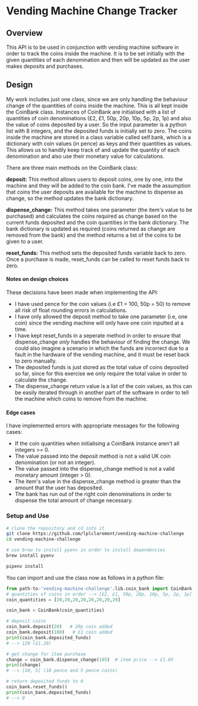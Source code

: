 # Vending Machine Change Tracker

## Overview
This API is to be used in conjunction with vending machine software in order to track the coins inside the machine. It is to be set initially with the given quantities of each denomination and then will be updated as the user makes deposits and purchases.

## Design
My work includes just one class, since we are only handling the behaviour change of the quantities of coins inside the machine. This is all kept inside the CoinBank class.
Instances of CoinBank are initialised with a list of quantities of coin denominations (£2, £1, 50p, 20p, 10p, 5p, 2p, 1p) and also the value of coins deposited by a user. So the input parameter is a python list with 8 integers, and the deposited funds is initially set to zero. The coins inside the machine are stored in a class variable called self.bank, which is a dictionary with coin values (in pence) as keys and their quantities as values. This allows us to handily keep track of and update the quantity of each denomination and also use their monetary value for calculations.

There are three main methods on the CoinBank class:

**deposit:** This method allows users to deposit coins, one by one, into the machine and they will be added to the coin bank. I've made the assumption that coins the user deposits are available for the machine to dispense as change, so the method updates the bank dictionary.

**dispense_change:** This method takes one parameter (the item's value to be purchased) and calculates the coins required as change based on the current funds deposited and the coin quantities in the bank dictionary. The bank dictionary is updated as required (coins returned as change are removed from the bank) and the method returns a list of the coins to be given to a user.

**reset_funds:** This method sets the deposited funds variable back to zero. Once a purchase is made, reset_funds can be called to reset funds back to zero.

#### Notes on design choices
These decisions have been made when implementing the API:
- I have used pence for the coin values (i.e £1 = 100, 50p = 50) to remove all risk of float rounding errors in calculations.
- I have only allowed the deposit method to take one parameter (i.e, one coin) since the vending machine will only have one coin inputted at a time.
- I have kept reset_funds in a seperate method in order to ensure that dispense_change *only* handles the behaviour of finding the change. We could also imagine a scenario in which the funds are incorrect due to a fault in the hardware of the vending machine, and it must be reset back to zero manually.
- The deposited funds is just stored as the total value of coins deposited so far, since for this exercise we only require the total value in order to calculate the change.
- The dispense_change return value is a list of the coin values, as this can be easily iterated through in another part of the software in order to tell the machine which coins to remove from the machine.

#### Edge cases
I have implemented errors with appropriate messages for the following cases:
- If the coin quantities when initialising a CoinBank instance aren't all integers >= 0.
- The value passed into the deposit method is not a valid UK coin denomination (or not an integer).
- The value passed into the dispense_change method is not a valid monetary amount (integer > 0).
- The item's value in the dispense_change method is greater than the amount that the user has deposited.
- The bank has run out of the right coin denominations in order to dispense the total amount of change necessary.

### Setup and Use

```bash
# clone the repository and cd into it
git clone https://github.com/lplclaremont/vending-machine-challenge
cd vending-machine-challenge

# use brew to install pyenv in order to install dependencies
brew install pyenv

pipenv install
```

You can import and use the class now as follows in a python file:
```python
from path-to-'vending-machine-challenge'.lib.coin_bank import CoinBank
# quantities of coins in order --> [£2, £1, 50p, 20p, 10p, 5p, 2p, 1p]
coin_quantities = [20,20,20,20,20,20,20,20]

coin_bank = CoinBank(coin_quantities)

# deposit coins
coin_bank.deposit(20)   # 20p coin added
coin_bank.deposit(100)   # £1 coin added
print(coin_bank.deposited_funds)
# --> 120 (£1.20)

# get change for item purchase
change = coin_bank.dispense_change(105)  # item price --> £1.05
print(change)
# --> [10, 5] (10 pence and 5 pence coins)

# return deposited funds to 0
coin_bank.reset_funds()
print(coin_bank.deposited_funds)
# --> 0
```